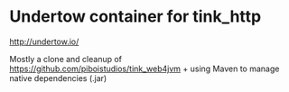 # Undertow container for tink_http

http://undertow.io/

Mostly a clone and cleanup of https://github.com/piboistudios/tink_web4jvm + using Maven to manage native dependencies (.jar)
